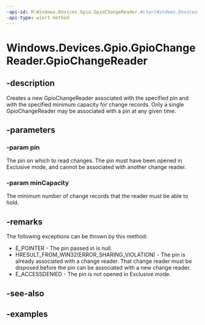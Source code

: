 ```yaml
---
-api-id: M:Windows.Devices.Gpio.GpioChangeReader.#ctor(Windows.Devices.Gpio.GpioPin,System.Int32)
-api-type: winrt method
---
```


<!-- Method syntax.
public GpioChangeReader.GpioChangeReader(GpioPin pin, Int32 minCapacity)
-->

# Windows.Devices.Gpio.GpioChangeReader.GpioChangeReader

## -description
Creates a new GpioChangeReader associated with the specified pin and with the specified minimum capacity for change records. Only a single GpioChangeReader may be associated with a pin at any given time.

## -parameters

### -param pin
The pin on which to read changes. The pin must have been opened in Exclusive mode, and cannot be associated with another change reader.

### -param minCapacity
The minimum number of change records that the reader must be able to hold.

## -remarks
The following exceptions can be thrown by this method:

* E_POINTER - The pin passed in is null.
* HRESULT_FROM_WIN32(ERROR_SHARING_VIOLATION) - The pin is already associated with a change reader. That change reader must be disposed before the pin can be associated with a new change reader.
* E_ACCESSDENIED - The pin is not opened in Exclusive mode.

## -see-also

## -examples

